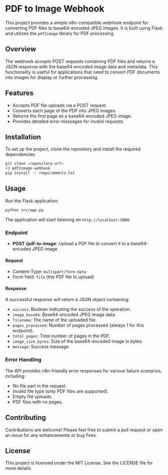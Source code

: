 # PDF to Image Webhook

This project provides a simple n8n-compatible webhook endpoint for converting PDF files to base64-encoded JPEG images. It is built using Flask and utilizes the `pdf2image` library for PDF processing.

## Overview

The webhook accepts POST requests containing PDF files and returns a JSON response with the base64-encoded image data and metadata. This functionality is useful for applications that need to convert PDF documents into images for display or further processing.

## Features

- Accepts PDF file uploads via a POST request.
- Converts each page of the PDF into JPEG images.
- Returns the first page as a base64-encoded JPEG image.
- Provides detailed error messages for invalid requests.

## Installation

To set up the project, clone the repository and install the required dependencies:

```bash
git clone <repository-url>
cd pdf2image-webhook
pip install -r requirements.txt
```

## Usage

Run the Flask application:

```bash
python src/app.py
```

The application will start listening on `http://localhost:5000`.

### Endpoint

- **POST /pdf-to-image**: Upload a PDF file to convert it to a base64-encoded JPEG image.

#### Request

- Content-Type: `multipart/form-data`
- Form field: `file` (the PDF file to upload)

#### Response

A successful response will return a JSON object containing:

- `success`: Boolean indicating the success of the operation.
- `image_base64`: Base64-encoded JPEG image data.
- `filename`: The name of the uploaded file.
- `pages_processed`: Number of pages processed (always 1 for this endpoint).
- `total_pages`: Total number of pages in the PDF.
- `image_size_bytes`: Size of the base64-encoded image in bytes.
- `message`: Success message.

### Error Handling

The API provides n8n-friendly error responses for various failure scenarios, including:

- No file part in the request.
- Invalid file type (only PDF files are supported).
- Empty file uploads.
- PDF files with no pages.

## Contributing

Contributions are welcome! Please feel free to submit a pull request or open an issue for any enhancements or bug fixes.

## License

This project is licensed under the MIT License. See the LICENSE file for more details.